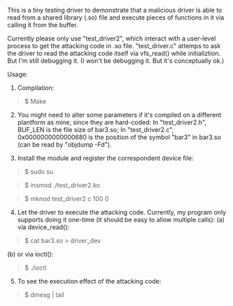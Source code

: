 This is a tiny testing driver to demonstrate that a malicious driver is able to 
read from a shared library (.so) file and execute pieces of functions in it
via calling it from the buffer.

Currently please only use "test_driver2", which interact with a user-level 
process to get the attacking code in .so file.
"test_driver.c" attemps to ask the driver to read the attacking code itself
via vfs_read() while initializtion. But I'm still debugging it. (I won't be
debugging it. But it's conceptually ok.)

Usage:

1. Compilation:
  >$ Make

2. You might need to alter some parameters if it's compiled on a different
   plantform as mine, since they are hard-coded:
   In "test_driver2.h", BUF_LEN is the file size of bar3.so;
   In "test_driver2.c", 0x0000000000000680 is the position of the symbol "bar3"
       in bar3.so (can be read by "objdump -Fd").

3. Install the module and register the correspondent device file:
  >$ sudo su

  >$ insmod ./test_driver2.ko

  >$ mknod test_driver2 c 100 0

4. Let the driver to execute the attacking code. Currently, my program only
   supports doing it one-time (it should be easy to allow multiple calls):
  (a) via device_read():
  >$ cat bar3.so > driver_dev

  (b) or via ioctl():
  >$ ./ioctl

5. To see the execution effect of the attacking code:
  >$ dmesg | tail
